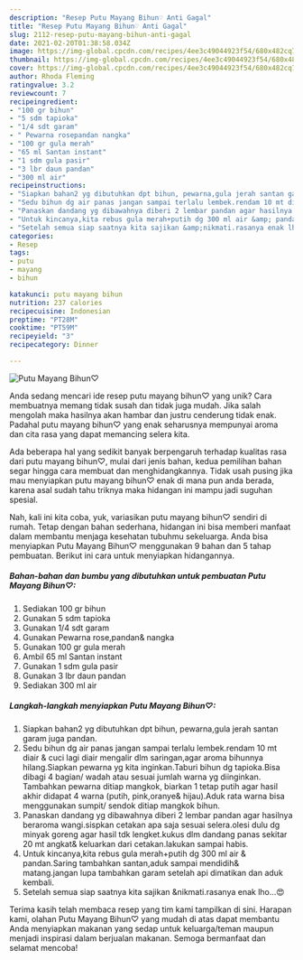 ```yaml
---
description: "Resep Putu Mayang Bihun♡ Anti Gagal"
title: "Resep Putu Mayang Bihun♡ Anti Gagal"
slug: 2112-resep-putu-mayang-bihun-anti-gagal
date: 2021-02-20T01:38:58.034Z
image: https://img-global.cpcdn.com/recipes/4ee3c49044923f54/680x482cq70/putu-mayang-bihun♡-foto-resep-utama.jpg
thumbnail: https://img-global.cpcdn.com/recipes/4ee3c49044923f54/680x482cq70/putu-mayang-bihun♡-foto-resep-utama.jpg
cover: https://img-global.cpcdn.com/recipes/4ee3c49044923f54/680x482cq70/putu-mayang-bihun♡-foto-resep-utama.jpg
author: Rhoda Fleming
ratingvalue: 3.2
reviewcount: 7
recipeingredient:
- "100 gr bihun"
- "5 sdm tapioka"
- "1/4 sdt garam"
- " Pewarna rosepandan nangka"
- "100 gr gula merah"
- "65 ml Santan instant"
- "1 sdm gula pasir"
- "3 lbr daun pandan"
- "300 ml air"
recipeinstructions:
- "Siapkan bahan2 yg dibutuhkan dpt bihun, pewarna,gula jerah santan garam juga pandan."
- "Sedu bihun dg air panas jangan sampai terlalu lembek.rendam 10 mt diair &amp; cuci lagi diair mengalir dlm saringan,agar aroma bihunnya hilang.Siapkan pewarna yg kita inginkan.Taburi bihun dg tapioka.Bisa dibagi 4 bagian/ wadah atau sesuai jumlah warna yg diinginkan. Tambahkan pewarna ditiap mangkok, biarkan 1 tetap putih agar hasil akhir didapat 4 warna (putih, pink,oranye&amp; hijau).Aduk rata warna bisa menggunakan sumpit/ sendok ditiap mangkok bihun."
- "Panaskan dandang yg dibawahnya diberi 2 lembar pandan agar hasilnya beraroma wangi.sispkan cetakan apa saja sesuai selera.olesi dulu dg minyak goreng agar hasil tdk lengket.kukus dlm dandang panas sekitar 20 mt angkat&amp; keluarkan dari cetakan.lakukan sampai habis."
- "Untuk kincanya,kita rebus gula merah+putih dg 300 ml air &amp; pandan.Saring tambahkan santan,aduk sampai mendidih&amp; matang.jangan lupa tambahkan garam setelah api dimatikan dan aduk kembali."
- "Setelah semua siap saatnya kita sajikan &amp;nikmati.rasanya enak lho...😍"
categories:
- Resep
tags:
- putu
- mayang
- bihun

katakunci: putu mayang bihun 
nutrition: 237 calories
recipecuisine: Indonesian
preptime: "PT28M"
cooktime: "PT59M"
recipeyield: "3"
recipecategory: Dinner

---
```



![Putu Mayang Bihun♡](https://img-global.cpcdn.com/recipes/4ee3c49044923f54/680x482cq70/putu-mayang-bihun♡-foto-resep-utama.jpg)

Anda sedang mencari ide resep putu mayang bihun♡ yang unik? Cara membuatnya memang tidak susah dan tidak juga mudah. Jika salah mengolah maka hasilnya akan hambar dan justru cenderung tidak enak. Padahal putu mayang bihun♡ yang enak seharusnya mempunyai aroma dan cita rasa yang dapat memancing selera kita.



Ada beberapa hal yang sedikit banyak berpengaruh terhadap kualitas rasa dari putu mayang bihun♡, mulai dari jenis bahan, kedua pemilihan bahan segar hingga cara membuat dan menghidangkannya. Tidak usah pusing jika mau menyiapkan putu mayang bihun♡ enak di mana pun anda berada, karena asal sudah tahu triknya maka hidangan ini mampu jadi suguhan spesial.


Nah, kali ini kita coba, yuk, variasikan putu mayang bihun♡ sendiri di rumah. Tetap dengan bahan sederhana, hidangan ini bisa memberi manfaat dalam membantu menjaga kesehatan tubuhmu sekeluarga. Anda bisa menyiapkan Putu Mayang Bihun♡ menggunakan 9 bahan dan 5 tahap pembuatan. Berikut ini cara untuk menyiapkan hidangannya.

<!--inarticleads1-->

##### Bahan-bahan dan bumbu yang dibutuhkan untuk pembuatan Putu Mayang Bihun♡:

1. Sediakan 100 gr bihun
1. Gunakan 5 sdm tapioka
1. Gunakan 1/4 sdt garam
1. Gunakan  Pewarna rose,pandan&amp; nangka
1. Gunakan 100 gr gula merah
1. Ambil 65 ml Santan instant
1. Gunakan 1 sdm gula pasir
1. Gunakan 3 lbr daun pandan
1. Sediakan 300 ml air




<!--inarticleads2-->

##### Langkah-langkah menyiapkan Putu Mayang Bihun♡:

1. Siapkan bahan2 yg dibutuhkan dpt bihun, pewarna,gula jerah santan garam juga pandan.
1. Sedu bihun dg air panas jangan sampai terlalu lembek.rendam 10 mt diair &amp; cuci lagi diair mengalir dlm saringan,agar aroma bihunnya hilang.Siapkan pewarna yg kita inginkan.Taburi bihun dg tapioka.Bisa dibagi 4 bagian/ wadah atau sesuai jumlah warna yg diinginkan. Tambahkan pewarna ditiap mangkok, biarkan 1 tetap putih agar hasil akhir didapat 4 warna (putih, pink,oranye&amp; hijau).Aduk rata warna bisa menggunakan sumpit/ sendok ditiap mangkok bihun.
1. Panaskan dandang yg dibawahnya diberi 2 lembar pandan agar hasilnya beraroma wangi.sispkan cetakan apa saja sesuai selera.olesi dulu dg minyak goreng agar hasil tdk lengket.kukus dlm dandang panas sekitar 20 mt angkat&amp; keluarkan dari cetakan.lakukan sampai habis.
1. Untuk kincanya,kita rebus gula merah+putih dg 300 ml air &amp; pandan.Saring tambahkan santan,aduk sampai mendidih&amp; matang.jangan lupa tambahkan garam setelah api dimatikan dan aduk kembali.
1. Setelah semua siap saatnya kita sajikan &amp;nikmati.rasanya enak lho...😍




Terima kasih telah membaca resep yang tim kami tampilkan di sini. Harapan kami, olahan Putu Mayang Bihun♡ yang mudah di atas dapat membantu Anda menyiapkan makanan yang sedap untuk keluarga/teman maupun menjadi inspirasi dalam berjualan makanan. Semoga bermanfaat dan selamat mencoba!
